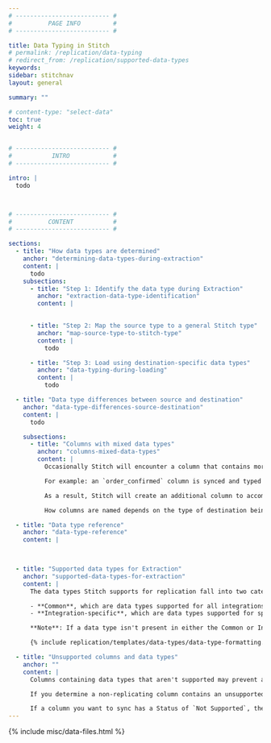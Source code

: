 ```yaml
---
# -------------------------- #
#          PAGE INFO         #
# -------------------------- #

title: Data Typing in Stitch
# permalink: /replication/data-typing
# redirect_from: /replication/supported-data-types
keywords: 
sidebar: stitchnav
layout: general

summary: ""

# content-type: "select-data"
toc: true
weight: 4


# -------------------------- #
#           INTRO            #
# -------------------------- #

intro: |
  todo



# -------------------------- #
#          CONTENT           #
# -------------------------- #

sections:
  - title: "How data types are determined"
    anchor: "determining-data-types-during-extraction"
    content: |
      todo
    subsections:
      - title: "Step 1: Identify the data type during Extraction"
        anchor: "extraction-data-type-identification"
        content: |
          

      - title: "Step 2: Map the source type to a general Stitch type"
        anchor: "map-source-type-to-stitch-type"
        content: |
          todo

      - title: "Step 3: Load using destination-specific data types"
        anchor: "data-typing-during-loading"
        content: |
          todo

  - title: "Data type differences between source and destination"
    anchor: "data-type-differences-source-destination"
    content: |
      todo

    subsections:
      - title: "Columns with mixed data types"
        anchor: "columns-mixed-data-types"
        content: |
          Occasionally Stitch will encounter a column that contains more than one data type. As Stitch requires that there be only one data type per column to properly type and store your data, columns containing multiple data types may be "split" to ensure all values are correctly typed.

          For example: an `order_confirmed` column is synced and typed as `BOOLEAN`. In a subsequent sync, Stitch detects `VARCHAR` values in this column.

          As a result, Stitch will create an additional column to accommodate the `VARCHAR` values. The new column name will be the original name appended with the data type: `order_confirmed__string`

          How columns are named depends on the type of destination being used to warehouse data. Refer to the [Mixed Data Types guide for more info]({{ link.destinations.storage.column-splitting | prepend: site.baseurl }}).

  - title: "Data type reference"
    anchor: "data-type-reference"
    content: |
      


  - title: "Supported data types for Extraction"
    anchor: "supported-data-types-for-extraction"
    content: |
      The data types Stitch supports for replication fall into two categories:

      - **Common**, which are data types supported for all integrations
      - **Integration-specific**, which are data types supported for specific integrations and integration versions, where applicable. **Note**: Common data types also apply to integrations that support integration-specific data types.

      **Note**: If a data type isn't present in either the Common or Integration-specific tables, it means that Stitch doesn't currently support replication for that data type. [Replicating columns with unsupported data types may lead to issues with replication](#sync-unsupported-data-types).

      {% include replication/templates/data-types/data-type-formatting.html formatting="tabs" integration_name="postgres" display_name="PostgreSQL" %}

  - title: "Unsupported columns and data types"
    anchor: ""
    content: |
      Columns containing data types that aren't supported may prevent an entire table from replicating. 

      If you determine a non-replicating column contains an unsupported data type, you'll need to de-select it to allow the table to successfully replicate.

      If a column you want to sync has a Status of `Not Supported`, the root cause may be an [unsupported data type or insufficient user permissions]({{ link.troubleshooting.unsupported-data-types | prepend: site.baseurl }}).
---
```

{% include misc/data-files.html %}